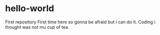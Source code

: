# hello-world
First repository
First time here so gonna be afraid but i can do it.
Coding i thought was not mu cup of tea.
